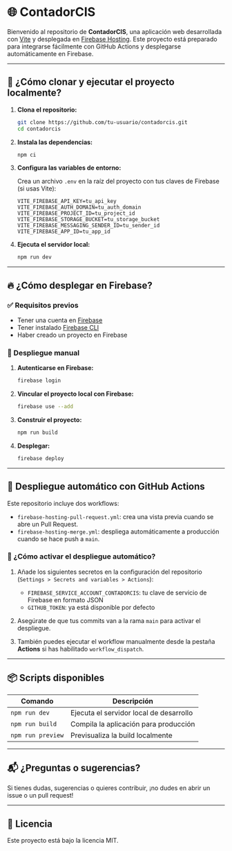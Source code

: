 # 🌐 ContadorCIS

Bienvenido al repositorio de **ContadorCIS**, una aplicación web desarrollada con [Vite](https://vitejs.dev/) y desplegada en [Firebase Hosting](https://firebase.google.com/products/hosting). Este proyecto está preparado para integrarse fácilmente con GitHub Actions y desplegarse automáticamente en Firebase.

---

## 🚀 ¿Cómo clonar y ejecutar el proyecto localmente?

1. **Clona el repositorio:**

   ```bash
   git clone https://github.com/tu-usuario/contadorcis.git
   cd contadorcis
   ```

2. **Instala las dependencias:**

   ```bash
   npm ci
   ```

3. **Configura las variables de entorno:**

   Crea un archivo `.env` en la raíz del proyecto con tus claves de Firebase (si usas Vite):

   ```env
   VITE_FIREBASE_API_KEY=tu_api_key
   VITE_FIREBASE_AUTH_DOMAIN=tu_auth_domain
   VITE_FIREBASE_PROJECT_ID=tu_project_id
   VITE_FIREBASE_STORAGE_BUCKET=tu_storage_bucket
   VITE_FIREBASE_MESSAGING_SENDER_ID=tu_sender_id
   VITE_FIREBASE_APP_ID=tu_app_id
   ```

4. **Ejecuta el servidor local:**

   ```bash
   npm run dev
   ```

---

## 🔥 ¿Cómo desplegar en Firebase?

### ✅ Requisitos previos

- Tener una cuenta en [Firebase](https://firebase.google.com/)
- Tener instalado [Firebase CLI](https://firebase.google.com/docs/cli)
- Haber creado un proyecto en Firebase

### 🧪 Despliegue manual

1. **Autenticarse en Firebase:**

   ```bash
   firebase login
   ```

2. **Vincular el proyecto local con Firebase:**

   ```bash
   firebase use --add
   ```

3. **Construir el proyecto:**

   ```bash
   npm run build
   ```

4. **Desplegar:**

   ```bash
   firebase deploy
   ```

---

## 🤖 Despliegue automático con GitHub Actions

Este repositorio incluye dos workflows:

- `firebase-hosting-pull-request.yml`: crea una vista previa cuando se abre un Pull Request.
- `firebase-hosting-merge.yml`: despliega automáticamente a producción cuando se hace push a `main`.

### 🧵 ¿Cómo activar el despliegue automático?

1. Añade los siguientes secretos en la configuración del repositorio (`Settings > Secrets and variables > Actions`):

   - `FIREBASE_SERVICE_ACCOUNT_CONTADORCIS`: tu clave de servicio de Firebase en formato JSON
   - `GITHUB_TOKEN`: ya está disponible por defecto

2. Asegúrate de que tus commits van a la rama `main` para activar el despliegue.

3. También puedes ejecutar el workflow manualmente desde la pestaña **Actions** si has habilitado `workflow_dispatch`.

---

## 📦 Scripts disponibles

| Comando            | Descripción                             |
|--------------------|-----------------------------------------|
| `npm run dev`      | Ejecuta el servidor local de desarrollo |
| `npm run build`    | Compila la aplicación para producción    |
| `npm run preview`  | Previsualiza la build localmente         |

---

## 📬 ¿Preguntas o sugerencias?

Si tienes dudas, sugerencias o quieres contribuir, ¡no dudes en abrir un issue o un pull request!

---

## 📝 Licencia

Este proyecto está bajo la licencia MIT.